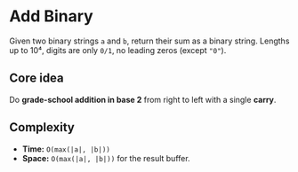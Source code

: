# Add Binary

Given two binary strings `a` and `b`, return their sum as a binary string. Lengths up to 10⁴, digits are only `0/1`, no leading zeros (except `"0"`).

## Core idea

Do **grade-school addition in base 2** from right to left with a single **carry**.

## Complexity

* **Time:** `O(max(|a|, |b|))`
* **Space:** `O(max(|a|, |b|))` for the result buffer.
